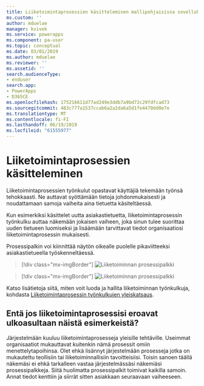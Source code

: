 ```yaml
---
title: Liiketoimintaprosessien käsitteleminen mallipohjaisissa sovelluksissa|MicrosoftDocs
ms.custom: ''
author: mduelae
manager: kvivek
ms.service: powerapps
ms.component: pa-user
ms.topic: conceptual
ms.date: 03/01/2019
ms.author: mduelae
ms.reviewer: ''
ms.assetid: ''
search.audienceType:
- enduser
search.app:
- PowerApps
- D365CE
ms.openlocfilehash: 175216611d77ad249e3ddb7a9bd72c29fdfcad73
ms.sourcegitcommit: 483c777a1537ccab6a2a2da6a5d1fe4470dd0e7e
ms.translationtype: MT
ms.contentlocale: fi-FI
ms.lasthandoff: 06/19/2019
ms.locfileid: "61555977"
---
```

# <a name="work-with-business-processes"></a>Liiketoimintaprosessien käsitteleminen

Liiketoimintaprosessien työnkulut opastavat käyttäjiä tekemään työnsä tehokkaasti. Ne auttavat syöttämään tietoja johdonmukaisesti ja noudattamaan samoja vaiheita aina tietuetta käsiteltäessä. 

Kun esimerkiksi käsittelet uutta asiakastietuetta, liiketoimintaprosessin työnkulku auttaa näkemään jokaisen vaiheen, joka sinun tulee suorittaa uuden tietueen luomiseksi ja lisäämään tarvittavat tiedot organisaatiosi liiketoimintaprosessin mukaisesti. 

Prosessipalkin voi kiinnittää näytön oikealle puolelle pikaviitteeksi asiakastietueella työskenneltäessä. 

> [!div class="mx-imgBorder"]
> ![Liiketoiminnan prosessipalkki](media/BPdock.png "liiketoiminnan prosessipalkki")
 

> [!div class="mx-imgBorder"]
> ![Liiketoiminnan prosessipalkki](media/BPdocked.png "liiketoiminnan prosessipalkki")

Katso lisätietoja siitä, miten voit luoda ja hallita liiketoiminnan työnkulkuja, kohdasta [Liiketoimintaprosessin työnkulkujen yleiskatsaus](/flow/business-process-flows-overview).
  
 
## <a name="what-if-your-business-processes-looks-different-from-these-examples"></a>Entä jos liiketoimintaprosessisi eroavat ulkoasultaan näistä esimerkeistä?  

Järjestelmään kuuluu liiketoimintaprosesseja yleisille tehtäville. Useimmat organisaatiot mukauttavat kuitenkin nämä prosessit omiin menettelytapoihinsa. Olet ehkä lisännyt järjestelmään prosesseja jotka on mukautettu teollisiin tai liiketoiminnallisiin tavoitteisiisi. Toisin sanoen täällä näkemäsi ei ehkä tarkalleen vastaa järjestelmässäsi näkemiäsi prosessipalkkeja. Siitä huolimatta prosessipalkit toimivat kaikilla samoin. Annat tiedot kenttiin ja siirrät sitten asiakkaan seuraavaan vaiheeseen.
